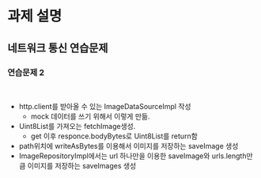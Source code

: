 # 과제 설명

## 네트워크 통신 연습문제

### 연습문제 2

<br>

- http.client를 받아올 수 있는 ImageDataSourceImpl 작성
    - mock 데이터를 쓰기 위해서 이렇게 만듦.
- Uint8List를 가져오는 fetchImage생성.
    - get 이후 responce.bodyBytes로 Uint8List를 return함
- path위치에 writeAsBytes를 이용해서 이미지를 저장하는 saveImage 생성
- ImageRepositoryImpl에서는 url 하나만을 이용한 saveImage와 urls.length만큼 이미지를 저장하는 saveImages 생성